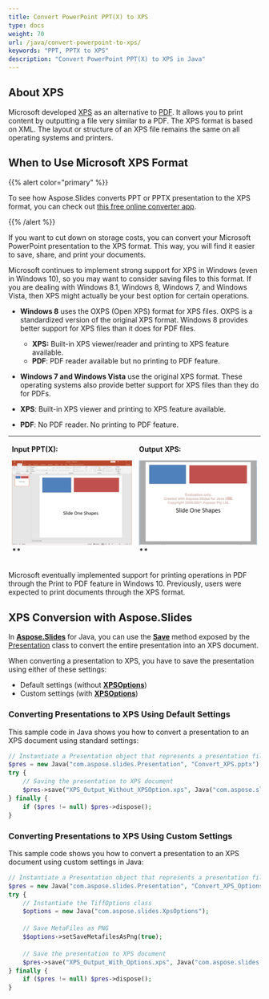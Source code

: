 ```yaml
---
title: Convert PowerPoint PPT(X) to XPS
type: docs
weight: 70
url: /java/convert-powerpoint-to-xps/
keywords: "PPT, PPTX to XPS"
description: "Convert PowerPoint PPT(X) to XPS in Java"
---
```


## **About XPS**
Microsoft developed [XPS](https://docs.fileformat.com/page-description-language/xps/) as an alternative to [PDF](https://docs.fileformat.com/pdf/).  It allows you to print content by outputting a file very similar to a PDF. The XPS format is based on XML. The layout or structure of an XPS file remains the same on all operating systems and printers. 

## When to Use Microsoft XPS Format

{{% alert color="primary" %}} 

To see how Aspose.Slides converts PPT or PPTX presentation to the XPS format, you can check out [this free online converter app](https://products.aspose.app/slides/conversion). 

{{% /alert %}} 

If you want to cut down on storage costs, you can convert your Microsoft PowerPoint presentation to the XPS format. This way, you will find it easier to save, share, and print your documents. 

Microsoft continues to implement strong support for XPS in Windows (even in Windows 10), so you may want to consider saving files to this format. If you are dealing with Windows 8.1, Windows 8, Windows 7, and Windows Vista, then XPS might actually be your best option for certain operations. 

- **Windows 8** uses the OXPS (Open XPS) format for XPS files. OXPS is a standardized version of the original XPS format. Windows 8 provides better support for XPS files than it does for PDF files. 
  - **XPS:** Built-in XPS viewer/reader and printing to XPS feature available. 
  - **PDF**: PDF reader available but no printing to PDF feature. 

-  **Windows 7 and Windows Vista** use the original XPS format. These operating systems also provide better support for XPS files than they do for PDFs. 
  - **XPS**: Built-in XPS viewer and printing to XPS feature available. 
  - **PDF**: No PDF reader. No printing to PDF feature. 

|<p>**Input PPT(X):</p><p>**![todo:image_alt_text](convert-powerpoint-ppt-and-pptx-to-microsoft-xps-document_1.png)**</p>|<p>**Output XPS:</p><p>**![todo:image_alt_text](convert-powerpoint-ppt-and-pptx-to-microsoft-xps-document_2.png)**</p>|
| :- | :- |



Microsoft eventually implemented support for printing operations in PDF through the Print to PDF feature in Windows 10. Previously, users were expected to print documents through the XPS format. 

## XPS Conversion with Aspose.Slides

In [**Aspose.Slides**](https://products.aspose.com/slides/java) for Java, you can use the [**Save**](https://apireference.aspose.com/slides/java/com.aspose.slides/Presentation#save-java.lang.String-int-com.aspose.slides.ISaveOptions-) method exposed by the [Presentation](https://apireference.aspose.com/slides/java/com.aspose.slides/Presentation) class to convert the entire presentation into an XPS document. 

When converting a presentation to XPS, you have to save the presentation using either of these settings:

- Default settings (without [**XPSOptions**](https://apireference.aspose.com/java/slides/com.aspose.slides/xpsoptions))
- Custom settings (with [**XPSOptions**](https://apireference.aspose.com/java/slides/com.aspose.slides/xpsoptions))

### **Converting Presentations to XPS Using Default Settings**

This sample code in Java shows you how to convert a presentation to an XPS document using standard settings:

```php
// Instantiate a Presentation object that represents a presentation file
$pres = new Java("com.aspose.slides.Presentation", "Convert_XPS.pptx");
try {
    // Saving the presentation to XPS document
    $pres->save("XPS_Output_Without_XPSOption.xps", Java("com.aspose.slides.SaveFormat")->Xps);
} finally {
    if ($pres != null) $pres->dispose();
}
```


### **Converting Presentations to XPS Using Custom Settings**
This sample code shows you how to convert a presentation to an XPS document using custom settings in Java:

```php
// Instantiate a Presentation object that represents a presentation file
$pres = new Java("com.aspose.slides.Presentation", "Convert_XPS_Options.pptx");
try {
    // Instantiate the TiffOptions class
    $options = new Java("com.aspose.slides.XpsOptions");

    // Save MetaFiles as PNG
    $$options->setSaveMetafilesAsPng(true);

    // Save the presentation to XPS document
    $pres->save("XPS_Output_With_Options.xps", Java("com.aspose.slides.SaveFormat")->Xps, $options);
} finally {
    if ($pres != null) $pres->dispose();
}
```